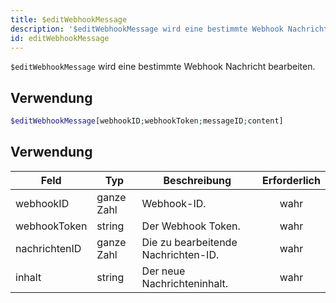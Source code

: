 ```yaml
---
title: $editWebhookMessage
description: '$editWebhookMessage wird eine bestimmte Webhook Nachricht bearbeiten.'
id: editWebhookMessage
---
```


`$editWebhookMessage` wird eine bestimmte Webhook Nachricht bearbeiten.

## Verwendung

```php
$editWebhookMessage[webhookID;webhookToken;messageID;content]
```

## Verwendung

| Feld          | Typ        | Beschreibung                        | Erforderlich |
| ------------- | ---------- | ----------------------------------- |:------------:|
| webhookID     | ganze Zahl | Webhook-ID.                         |     wahr     |
| webhookToken  | string     | Der Webhook Token.                  |     wahr     |
| nachrichtenID | ganze Zahl | Die zu bearbeitende Nachrichten-ID. |     wahr     |
| inhalt        | string     | Der neue Nachrichteninhalt.         |     wahr     |